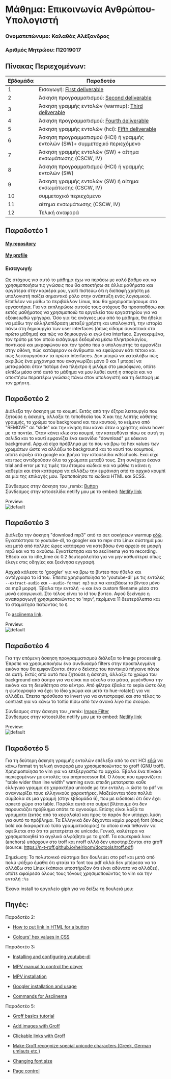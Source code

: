# Μάθημα: Επικοινωνία Ανθρώπου-Υπολογιστή

### Ονοματεπώνυμο: Καλαθάς Αλέξανδρος
### Αριθμός Μητρώου: Π2019017


## Πίνακας Περιεχομένων:
| Εβδομάδα | Παραδοτέο |
| --- | --- |
| 1 | Εισαγωγή: [First deliverable](#Παραδοτέο-1) |
| 2 | Άσκηση προγραμματισμού: [Second deliverable](#Παραδοτέο-2) |
| 3 | Άσκηση γραμμής εντολών (warmup): [Third deliverable](#Παραδοτέο-3) |
| 4 | Άσκηση προγραμματισμού: [Fourth deliverable](#Παραδοτέο-4) |
| 5 | Άσκηση γραμμής εντολών (hci): [Fifth deliverable](#Παραδοτέο-5)|
| 6 | Άσκηση προγραμματισμού (HCI) ή γραμμής εντολών (SW)+ συμμετοχικό περιεχόμενο |
| 7 | Άσκηση γραμμής εντολών (SW) + αίτημα ενσωμάτωσης (CSCW, IV) |
| 8 | Άσκηση προγραμματισμού (HCI) ή γραμμής εντολών (SW) |
| 9 | Άσκηση γραμμής εντολών (SW) ή αίτημα ενσωμάτωσης (CSCW, IV) |
| 10 | συμμετοχικό περιεχόμενο |
| 11 | αίτημα ενσωμάτωσης (CSCW, IV) |
| 12 | Τελική αναφορά |

## Παραδοτέο 1
#### [My repository](https://github.com/kalathas/hci-lab/tree/%CE%A02019017)
#### [My profile](https://github.com/kalathas)
### Εισαγωγή:

Ως στόχους για αυτό το μάθημα έχω να περάσω με καλό βάθμο και να χρησιμοποιήσω τις γνώσεις που θα αποκτήσω σε άλλα μαθήματα και αργότερα στην καριέρα μου, γιατί πιστεύω ότι η διεπαφή χρήστη με υπολογιστή παίζει σημαντικό ρόλο στην ανάπτυξη ενός λογισμικού. Επιπλέον να μάθω το περιβάλλον Linux, που θα χρησιμοποιήσουμε στα εργαστήρια. Για να εκπληρώσω αυτούς τους στόχους θα προσπαθήσω και εκτός μαθήματος να χρησιμοποιώ τα εργαλεία του εργαστηρίου για να εξοικειωθώ γρήγορα. Όσο για τις ανάγκες μου από το μάθημα, θα ήθελα να μάθω την αλληλεπίδραση μεταξύ χρήστη και υπολογιστή, την ιστορία πάνω στη δημιουργία των user interfaces (όπως είδαμε συνοπτικά στο πρώτο μάθημα) και πώς να δημιουργώ κι εγώ ένα interface. Συγκεκριμένα, τον τρόπο με τον οποίο εισάγουμε δεδομένα μέσω πληκτρολογίου, ποντικιού και μικροφώνου και τον τρόπο που ο υπολογιστής τα εμφανίζει στην οθόνη, πώς κατάφεραν οι άνθρωποι να εφεύρουν κάτι τέτοιο και πώς λειτουργούσαν τα πρώτα interfaces. Δεν μπορώ να καταλάβω πώς ακριβώς ένα μηχάνημα που αναγνωρίζει μόνο 0 και 1 μπορεί να μεταφράσει όταν πατάμε ένα πλήκτρο ή μιλάμε στο μικρόφωνο, οπότε ελπίζω μέσα από αυτό το μάθημα να μου λυθεί αυτή η απορία και να αποκτήσω περαιτέρω γνώσεις πάνω στον υπολογιστή και τη διεπαφή με τον χρήστη. 

## Παραδοτέο 2

Διάλεξα την άσκηση με το κουμπί. Εκτός από την έξτρα λειτουργία που ζητούσε η άσκηση, άλλαξα τη τοποθεσία του Χ και της λεπτής κάθετης γραμμής, το χρώμα του background και του κουτιού, το κείμενο από "REMOVE" σε "slide" και την κίνηση που κάνει όταν ο χρήστης κάνει hover με το ποντίκι. Όταν κάνει κλικ στο κουμπί, τον κατευθύνει πίσω σε αυτή τη σελίδα και το κουτί εμφανίζει ένα εικονίδιο "download" με κόκκινο background. Αρχικά είχα πρόβλημα με το που να βρω τα hex values των χρωμάτων ώστε να αλλάξω το background και το κουτί του κουμπιού, οπότε έψαξα στο google και βρήκα την ιστοσελίδα w3schools. Εκεί είχε και πως αντιδρούσαν όλα τα χρώματα μεταξύ τους. Στη συνέχεια έκανα trial and error με τις τιμές του έτοιμου κώδικα για να μάθω τι κάνει η καθεμία και έτσι κατάφερα να αλλάξω την εμφάνιση από το αρχικό κουμπί σε μία της επιλογής μου. Τροποποίησα το κώδικα HTML και SCSS.

Σύνδεσμος στην άσκηση του \_remix: [Button](https://github.com/p19kala/site/blob/master/_remix/button.md)
<br/>
Σύνδεσμος στην ιστοσελίδα netlify μου με το embed: [Netlify link](https://p19kala.netlify.app/remix/button/)

Preview:<br/>
![default](https://i.imgur.com/LZWpiai.png)

## Παραδοτέο 3

Διάλεξα την άσκηση "download mp3" από το σετ ασκήσεων warmup [εδώ](https://github.com/epidrome/dokey#warmup). Εγκατέστησα το youtube-dl, το googler και το mpv στο Linux σύστημά μου και μετά από πολλές ώρες κατάφερα να κατεβάσω ένα αρχείο σε μορφή mp3 και να το ακούσω. Εγκατέστησα και το asciinema για το recording. Έθεσα και το idle_time σε 0.2 δευτερόλεπτα για να μην καθυστερεί όπως έλεγε στις οδηγίες και ξεκίνησα εγγραφή.

Αρχικά κάλεσα το 'googler' για να βρω το βίντεο που ήθελα και αντέγραψα το id του. Έπειτα χρησιμοποίησα το 'youtube-dl' με τις εντολές ```--extract-audio``` και ```--audio-format mp3``` για να κατεβάσω το βίντεο μόνο σε mp3 μορφή. Έβαλα την εντολή ```-o``` και ένα custom filename μέσα στα μονά εισαγωγικά. Στο τέλος είναι το id του βίντεο. Αφού ξεκίνησε η αναπαραγωγή χρησιμοποιώντας το 'mpv', περίμενα 11 δευτερόλεπτα και το σταμάτησα πατώντας το ```Q```.

Το [asciinema link](https://asciinema.org/a/eA3ydCOwAVi0EIFp8e7CvkawT).

Preview:<br/>
![default](https://i.imgur.com/8bSWzo7.png)

## Παραδοτέο 4

Για την επόμενη άσκηση προγραμματισμού διάλεξα το Image processing. Έπρεπε να χρησιμοποιήσω ένα συνδυασμό filters στην προεπιλεγμένη εικόνα που θα εμφανίζονται όταν ο δείκτης του ποντικιού πήγαινε πάνω σε αυτή. Εκτός από αυτό που ζητούσε η άσκηση, άλλαξα το χρώμα του background από άσπρο για να είναι πιο εύκολο στα μάτια, μεγένθυνα την εικόνα και τη διευθέτησα στο κέντρο. Από φίλτρα έβαλα το sepia ώστε όλη η φωτογραφία να έχει το ίδιο χρώμα και μετά το hue-rotate() για να αλλάξει. Έπειτα πρόσθεσα το invert για να αντιστραφεί και στο τέλος το contrast για να κάνω το τοπίο πίσω από τον ανανά λίγο πιο σκούρο.

Σύνδεσμος στην άσκηση του \_remix: [Image Filter](https://github.com/p19kala/site/blob/master/_remix/image-filter.md)
<br/>
Σύνδεσμος στην ιστοσελίδα netlify μου με το embed: [Netlify link](https://p19kala.netlify.app/remix/image-filter/)

Preview:<br/>
![default](https://i.imgur.com/hRVEach.png)

## Παραδοτέο 5

Για τη δεύτερη άσκηση γραμμής εντολών επέλεξα από το σετ HCI [εδώ](https://github.com/epidrome/dokey#hci) να κάνω format τη τελική αναφορά μου χρησιμοποιώντας το groff (GNU troff). Χρησιμοποίησα το vim για να επεξεργαστώ το αρχείο. Έβαλα ένα πίνακα περιεχομένων με εντολές του preprocessor tbl. Ο λόγος που εμφανίζεται "table wider than line width" warning ειναι επειδη μετατρεπει καθε ελληνικο γραμμα σε χαρακτήρα unicode  με την εντολη ```-k``` ώστε το pdf να αναγνωρίζει τους ελληνικούς χαρακτήρες. Μαζεύονται τόσα πολλά σύμβολα σε μια γραμμή (στην εβδομάδα 6), που με ειδοποιεί ότι δεν έχει αρκετό χώρο στο table. Παρόλα αυτά στο output βλέπουμε ότι δεν παρουσιάζει πρόβλημα οπότε το αγνοούμε. Επίσης είναι λοξά τα γράμματα (εκτός από τα κεφαλαία) και προς το παρόν δεν υπάρχει λύση για αυτό το πρόβλημα. Τα Ελληνικά δεν δέχονται καμία μορφή font (όπως bold και διαφορετικό τύπο γραμματοσειράς) το οποίο είναι πιθανόν να οφείλεται στο ότι τα μετατρέπει σε unicode. Γενικά, καλύτερα να χρησιμοποιηθεί το αγγλικό αλφάβητο με το groff. Τα εσωτερικά λινκ (anchors) υπάρχουν στο troff και nroff αλλά δεν υποστηρίζονται στο groff (source: https://n-t-roff.github.io/heirloom/doctools/troff.pdf)

Σημείωση: Το πολυτονικό σύστημα δεν δουλεύει στο pdf και μετά από πολύ ψάξιμο έμαθα ότι φταίει το font του pdf αλλά δεν μπόρεσα να το αλλάξω στα Linux (κάποιοι υποστήριζαν ότι είναι αδύνατο να αλλάξει), οπότε αφαίρεσα όλους τους τόνους χρησιμοποιώντας το vim και την εντολή ```:%s```

Έκανα install το εργαλείο giph για να δείξω τη δουλειά μου:



## Πηγές:

Παραδοτέο 2:

- [How to put link in HTML for a button](https://stackoverflow.com/a/20343328)

- [Colours' hex values in CSS](https://www.w3schools.com/cssref/css_colors.asp)

Παραδοτέο 3:

- [Installing and configuring youtube-dl](https://github.com/scastillo/not-youtube-dl/blob/master/README.md)

- [MPV manual to control the player](https://mpv.io/manual/master/)

- [MPV installation](https://mpv.io/installation/)

- [Googler installation and usage](https://github.com/jarun/googler#installation)

- [Commands for Asciinema](https://asciinema.org/docs/usage)

Παραδοτέο 5:

- [Groff basics tutorial](https://www.youtube.com/watch?v=bvkmnK6-qao)

- [Add images with Groff](https://lists.gnu.org/archive/html/groff/2010-04/msg00042.html)

- [Clickable links with Groff](https://www.reddit.com/r/groff/comments/ac7tkb/clickable_web_links_in_your_final_pdf/)

- [Make Groff recognize special unicode characters (Greek, German umlauts etc.)](https://stackoverflow.com/a/53626338)

- [Changing font size](https://www.gnu.org/software/groff/manual/html_node/Changing-Type-Sizes.html)

- [Page control](https://www.gnu.org/software/groff/manual/html_node/Page-Control.html)
